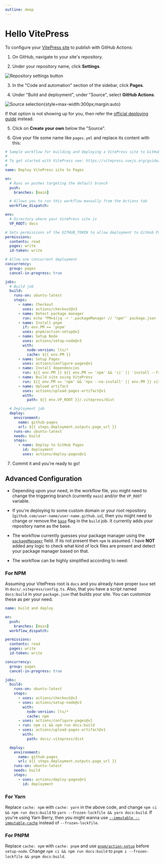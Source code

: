 ```yaml
---
outline: deep
---
```


# Hello VitePress

To configure your [VitePress site](https://vitepress.vuejs.org/guide/getting-started 'Getting Started') to publish with GitHub Actions:

1. On GitHub, navigate to your site's repository.

2. Under your repository name, click **Settings**.

![Repository settings button](https://docs.github.com/assets/cb-27528/images/help/repository/repo-actions-settings.png)

3. In the "Code and automation" section of the sidebar, click **Pages**.

4. Under "Build and deployment", under "Source", select **GitHub Actions**.

![Source selection](https://user-images.githubusercontent.com/14911070/178842638-51b834d3-6c54-423e-95fa-822f734fa98a.png){style=max-width:300px;margin:auto}

If that option is not showing up for you, then refer the [official deploying guide](https://vitepress.vuejs.org/guide/deploying#github-pages) instead.

5. Click on **Create your own** below the "Source".

6. Give your file some name like `pages.yml` and replace its content with this:

```yaml
# Sample workflow for building and deploying a VitePress site to GitHub Pages
#
# To get started with VitePress see: https://vitepress.vuejs.org/guide/getting-started
#
name: Deploy VitePress site to Pages

on:
  # Runs on pushes targeting the default branch
  push:
    branches: [main]

  # Allows you to run this workflow manually from the Actions tab
  workflow_dispatch:

env:
  # Directory where your VitePress site is
  VP_ROOT: docs

# Sets permissions of the GITHUB_TOKEN to allow deployment to GitHub Pages
permissions:
  contents: read
  pages: write
  id-token: write

# Allow one concurrent deployment
concurrency:
  group: pages
  cancel-in-progress: true

jobs:
  # Build job
  build:
    runs-on: ubuntu-latest
    steps:
      - name: Checkout
        uses: actions/checkout@v3
      - name: Detect package manager
        run: echo "PM=$(jq -r '.packageManager // "npm"' package.json | cut -d '@' -f 1)" >> $GITHUB_ENV
      - name: Install pnpm
        if: env.PM == 'pnpm'
        uses: pnpm/action-setup@v2
      - name: Setup Node
        uses: actions/setup-node@v3
        with:
          node-version: lts/*
          cache: ${{ env.PM }}
      - name: Setup Pages
        uses: actions/configure-pages@v1
      - name: Install dependencies
        run: ${{ env.PM }} ${{ env.PM == 'npm' && 'ci' || 'install --frozen-lockfile' }}
      - name: Build site using VitePress
        run: ${{ env.PM == 'npm' && 'npx --no-install' || env.PM }} vitepress build ${{ env.VP_ROOT }} --base /${{ github.event.repository.name }}/
      - name: Upload artifact
        uses: actions/upload-pages-artifact@v1
        with:
          path: ${{ env.VP_ROOT }}/.vitepress/dist

  # Deployment job
  deploy:
    environment:
      name: github-pages
      url: ${{ steps.deployment.outputs.page_url }}
    runs-on: ubuntu-latest
    needs: build
    steps:
      - name: Deploy to GitHub Pages
        id: deployment
        uses: actions/deploy-pages@v1
```

7. Commit it and you're ready to go!

## Advanced Configuration

- Depending upon your need, in the workflow file, you might need to change the triggering branch (currently `main`) and/or the `VP_ROOT` variable.

- If you're deploying to some custom domain or your root repository (`github.com/user-name/user-name.github.io`), then you might need to change or remove the [`base`](https://vitepress.vuejs.org/config/app-configs#base) flag in the `build` job. It currently adds your repository name as the base.

- The workflow currently guesses your package manager using the [`packageManager`](https://nodejs.org/api/packages.html#packagemanager) field. If its not present then `npm` is assumed. I have **NOT** added any logic to check what kind of lock files are present and detect your package manager based on that.

- The workflow can be highly simplified according to need:

### For NPM

Assuming your VitePress root is `docs` and you already have proper `base` set in `docs/.vitepress/config.ts`. Also, that you have a script named `docs:build` in your `package.json` that builds your site. You can customize these as per your need.

```yaml
name: build and deploy

on:
  push:
    branches: [main]
  workflow_dispatch:

permissions:
  contents: read
  pages: write
  id-token: write

concurrency:
  group: pages
  cancel-in-progress: true

jobs:
  build:
    runs-on: ubuntu-latest
    steps:
      - uses: actions/checkout@v3
      - uses: actions/setup-node@v3
        with:
          node-version: lts/*
          cache: npm
      - uses: actions/configure-pages@v1
      - run: npm ci && npm run docs:build
      - uses: actions/upload-pages-artifact@v1
        with:
          path: docs/.vitepress/dist

  deploy:
    environment:
      name: github-pages
      url: ${{ steps.deployment.outputs.page_url }}
    runs-on: ubuntu-latest
    needs: build
    steps:
      - uses: actions/deploy-pages@v1
        id: deployment
```

### For Yarn

Replace `cache: npm` with `cache: yarn` in the above code, and change `npm ci && npm run docs:build` to `yarn --frozen-lockfile && yarn docs:build`. If you're using Yarn Berry, then you might wanna use [`--immutable --immutable-cache`](https://yarnpkg.com/cli/install) instead of `--frozen-lockfile`.

### For PNPM

Replace `cache: npm` with `cache: pnpm` and use [`pnpm/action-setup`](https://github.com/pnpm/action-setup) before `setup-node`. Change `npm ci && npm run docs:build` to `pnpm i --frozen-lockfile && pnpm docs:build`.
